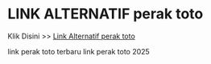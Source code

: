# LINK ALTERNATIF perak toto

Klik Disini >> <a href="https://linksto.pages.dev/">Link Alternatif perak toto </a>

link perak toto terbaru
link perak toto 2025
